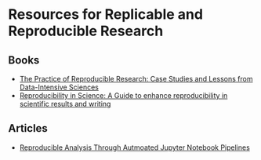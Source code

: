 # Resources for Replicable and Reproducible Research

## Books
- [The Practice of Reproducible Research: Case Studies and Lessons from Data-Intensive Sciences](https://www.practicereproducibleresearch.org/)
- [Reproducibility in Science: A Guide to enhance reproducibility in scientific results and writing](http://ropensci.github.io/reproducibility-guide/)

## Articles
- [Reproducible Analysis Through Autmoated Jupyter Notebook Pipelines](http://compbio.ucsd.edu/reproducible-analysis-automated-jupyter-notebook-pipelines/)